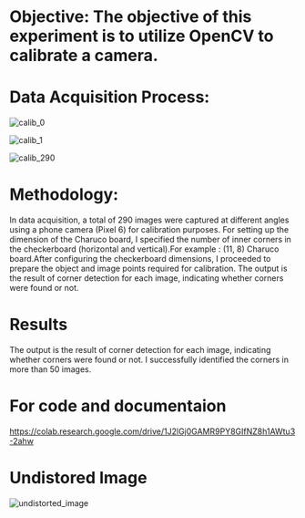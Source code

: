
# Objective: The objective of this experiment is to utilize OpenCV to calibrate a camera.

# Data Acquisition Process:
![calib_0](https://github.com/user-attachments/assets/0eb710fd-d301-4f32-a0f9-8452228aaeb1)

![calib_1](https://github.com/user-attachments/assets/36fa03f1-517d-4cab-9438-a5578643cc82)


![calib_290](https://github.com/user-attachments/assets/c55d2af6-75cd-47dd-9cc4-7e1b32a331c5)

# Methodology: 
In data acquisition, a total of 290 images were captured at different angles using a phone
camera (Pixel 6) for calibration purposes. For setting up the dimension of the Charuco board, I specified
the number of inner corners in the checkerboard (horizontal and vertical).For example : (11, 8) Charuco
board.After configuring the checkerboard dimensions, I proceeded to prepare the object and image points
required for calibration. The output is the result of corner detection for each image, indicating whether
corners were found or not.


# Results
The output is the result of corner detection for each image, indicating whether corners were
found or not. I successfully identified the corners in more than 50 images.


# For code and documentaion
https://colab.research.google.com/drive/1J2lGj0GAMR9PY8GIfNZ8h1AWtu3-2ahw

# Undistored Image





   
![undistorted_image](https://github.com/user-attachments/assets/544003a5-8630-445f-a7d9-ead0e93d0be4)
